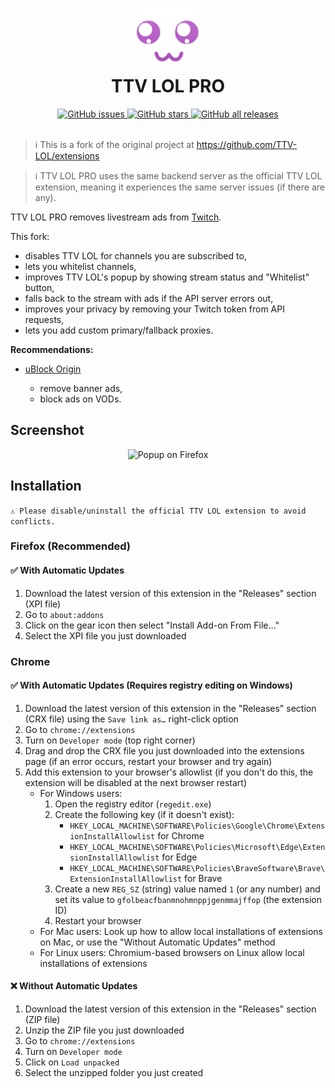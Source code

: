 <h1 align="center">
  <img src="src/images/brand/icon.png" height="100" width="100" alt="Icon" />
  <br />
  TTV LOL PRO
  <br />
</h1>

<div align="center">
  <a href="https://github.com/younesaassila/ttv-lol-pro/issues">
    <img
      alt="GitHub issues"
      src="https://img.shields.io/github/issues/younesaassila/ttv-lol-pro"
    />
  </a>
  <a href="https://github.com/younesaassila/ttv-lol-pro/stargazers">
    <img
      alt="GitHub stars"
      src="https://img.shields.io/github/stars/younesaassila/ttv-lol-pro"
    />
  </a>
  <a href="https://github.com/younesaassila/ttv-lol-pro/releases">
    <img
      alt="GitHub all releases"
      src="https://img.shields.io/github/downloads/younesaassila/ttv-lol-pro/total"
    />
  </a>
</div>

<br />

> ℹ️ This is a fork of the original project at https://github.com/TTV-LOL/extensions

> ℹ️ TTV LOL PRO uses the same backend server as the official TTV LOL extension, meaning it experiences the same server issues (if there are any).

TTV LOL PRO removes livestream ads from [Twitch](https://www.twitch.tv/).

This fork:

- disables TTV LOL for channels you are subscribed to,
- lets you whitelist channels,
- improves TTV LOL's popup by showing stream status and "Whitelist" button,
- falls back to the stream with ads if the API server errors out,
- improves your privacy by removing your Twitch token from API requests,
- lets you add custom primary/fallback proxies.

**Recommendations:**

- [uBlock Origin](https://ublockorigin.com/)

  - remove banner ads,
  - block ads on VODs.

## Screenshot

<div align="center">
  <img
    src="https://user-images.githubusercontent.com/47226184/210093901-2d0c7f62-5e1f-4ce2-83f3-e35812361e20.png"
    alt="Popup on Firefox"
  />
</div>

## Installation

`⚠️ Please disable/uninstall the official TTV LOL extension to avoid conflicts.`

### Firefox (Recommended)

#### ✅ With Automatic Updates

1. Download the latest version of this extension in the "Releases" section (XPI file)
1. Go to `about:addons`
1. Click on the gear icon then select "Install Add-on From File…"
1. Select the XPI file you just downloaded

### Chrome

#### ✅ With Automatic Updates (Requires registry editing on Windows)

1. Download the latest version of this extension in the "Releases" section (CRX file) using the `Save link as…` right-click option
1. Go to `chrome://extensions`
1. Turn on `Developer mode` (top right corner)
1. Drag and drop the CRX file you just downloaded into the extensions page (if an error occurs, restart your browser and try again)
1. Add this extension to your browser's allowlist (if you don't do this, the extension will be disabled at the next browser restart)
   - For Windows users:
     1. Open the registry editor (`regedit.exe`)
     1. Create the following key (if it doesn't exist):
        - `HKEY_LOCAL_MACHINE\SOFTWARE\Policies\Google\Chrome\ExtensionInstallAllowlist` for Chrome
        - `HKEY_LOCAL_MACHINE\SOFTWARE\Policies\Microsoft\Edge\ExtensionInstallAllowlist` for Edge
        - `HKEY_LOCAL_MACHINE\SOFTWARE\Policies\BraveSoftware\Brave\ExtensionInstallAllowlist` for Brave
     1. Create a new `REG_SZ` (string) value named `1` (or any number) and set its value to `gfolbeacfbanmnohmnppjgenmmajffop` (the extension ID)
     1. Restart your browser
   - For Mac users: Look up how to allow local installations of extensions on Mac, or use the "Without Automatic Updates" method
   - For Linux users: Chromium-based browsers on Linux allow local installations of extensions

#### ❌ Without Automatic Updates

1. Download the latest version of this extension in the "Releases" section (ZIP file)
1. Unzip the ZIP file you just downloaded
1. Go to `chrome://extensions`
1. Turn on `Developer mode`
1. Click on `Load unpacked`
1. Select the unzipped folder you just created
